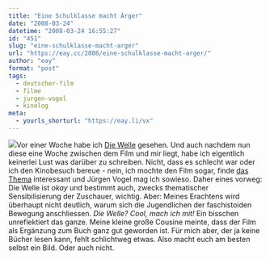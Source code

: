 ```yaml
---
title: "Eine Schulklasse macht Ärger"
date: "2008-03-24"
datetime: "2008-03-24 16:55:27"
id: "451"
slug: "eine-schulklasse-macht-arger"
url: "https://eay.cc/2008/eine-schulklasse-macht-arger/"
author: "eay"
format: "post"
tags:
  - deutscher-film
  - filme
  - jurgen-vogel
  - kinolog
meta:
  - yourls_shorturl: "https://eay.li/vx"
---
```


![](/uploads/2008/diewelle.jpg)Vor einer Woche habe ich [Die Welle](http://www.imdb.com/title/tt1063669/) gesehen. Und auch nachdem nun diese eine Woche zwischen dem Film und mir liegt, habe ich eigentlich keinerlei Lust was darüber zu schreiben. Nicht, dass es schlecht war oder ich den Kinobesuch bereue - nein, ich mochte den Film sogar, finde [das Thema](http://de.wikipedia.org/wiki/The_Third_Wave) interessant und Jürgen Vogel mag ich sowieso. Daher eines vorweg: Die Welle ist _okay_ und bestimmt auch, zwecks thematischer Sensibilisierung der Zuschauer, wichtig. Aber: Meines Erachtens wird überhaupt nicht deutlich, warum sich die Jugendlichen der faschistoiden Bewegung anschliessen. _Die Welle? Cool, mach ich mit!_ Ein bisschen unreflektiert das ganze. Meine kleine große Cousine meinte, dass der Film als Ergänzung zum Buch ganz gut geworden ist. Für mich aber, der ja keine Bücher lesen kann, fehlt schlichtweg etwas. Also macht euch am besten selbst ein Bild. Oder auch nicht.

